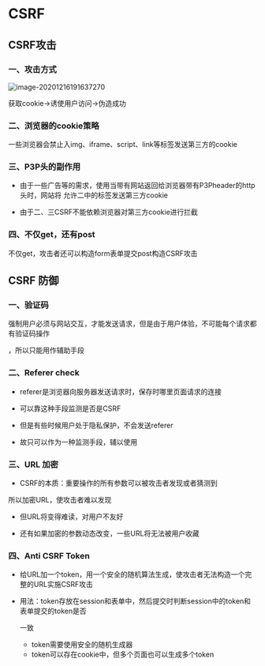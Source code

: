 # CSRF
## CSRF攻击

### 一、攻击方式

![image-20201216191637270](C:\Users\hys\AppData\Roaming\Typora\typora-user-images\image-20201216191637270.png)

获取cookie->诱使用户访问->伪造成功

### 二、浏览器的cookie策略
一些浏览器会禁止入img、iframe、script、link等标签发送第三方的cookie
### 三、P3P头的副作用
- 由于一些广告等的需求，使用当带有网站返回给浏览器带有P3Pheader的http头时，网站将
  允许二中的标签发送第三方cookie

- 由于二、三CSRF不能依赖浏览器对第三方cookie进行拦截

### 四、不仅get，还有post
不仅get，攻击者还可以构造form表单提交post构造CSRF攻击

## CSRF 防御

### 一、验证码

强制用户必须与网站交互，才能发送请求，但是由于用户体验，不可能每个请求都有验证码操作

，所以只能用作辅助手段

### 二、Referer check

- referer是浏览器向服务器发送请求时，保存时哪里页面请求的连接

- 可以靠这种手段监测是否是CSRF

- 但是有些时候用户处于隐私保护，不会发送referer

- 故只可以作为一种监测手段，辅以使用

### 三、URL 加密

- CSRF的本质：重要操作的所有参数可以被攻击者发现或者猜测到

所以加密URL，使攻击者难以发现

- 但URL将变得难读，对用户不友好

- 还有如果加密的参数动态改变，一些URL将无法被用户收藏

### 四、Anti CSRF Token

- 给URL加一个token，用一个安全的随机算法生成，使攻击者无法构造一个完整的URL实施CSRF攻击

- 用法：token存放在session和表单中，然后提交时判断session中的token和表单提交的token是否

  一致

  + token需要使用安全的随机生成器
  + token可以存在cookie中，但多个页面也可以生成多个token

